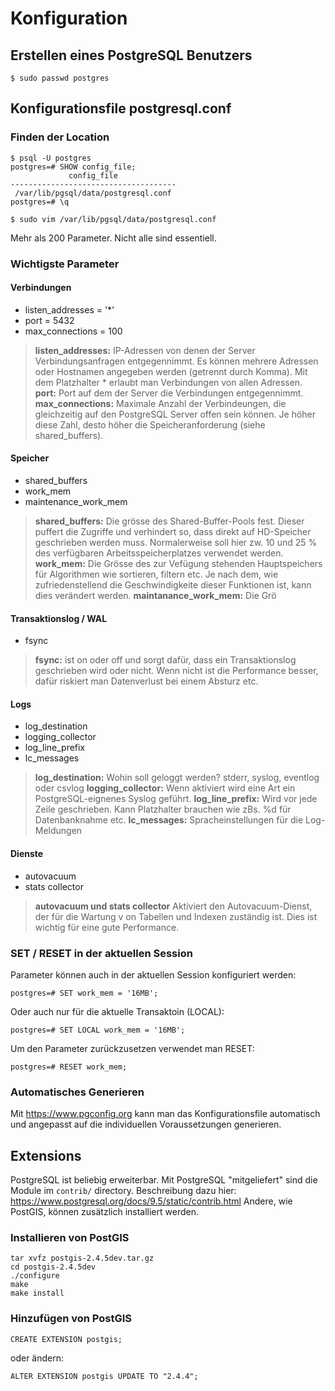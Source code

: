 # Konfiguration
## Erstellen eines PostgreSQL Benutzers
```
$ sudo passwd postgres
```

## Konfigurationsfile postgresql.conf
### Finden der Location
```
$ psql -U postgres
postgres=# SHOW config_file;
             config_file             
-------------------------------------
 /var/lib/pgsql/data/postgresql.conf
postgres=# \q
```
```
$ sudo vim /var/lib/pgsql/data/postgresql.conf
```
Mehr als 200 Parameter. Nicht alle sind essentiell.

### Wichtigste Parameter
#### Verbindungen
- listen_addresses = '*'
- port = 5432
- max_connections = 100
> **listen_addresses:** IP-Adressen von denen der Server Verbindungsanfragen entgegennimmt. Es können mehrere Adressen oder Hostnamen angegeben werden (getrennt durch Komma). Mit dem Platzhalter * erlaubt man Verbindungen von allen Adressen.
> **port:** Port auf dem der Server die Verbindungen entgegennimmt.
> **max_connections:** Maximale Anzahl der Verbindeungen, die gleichzeitig auf den PostgreSQL Server offen sein können. Je höher diese Zahl, desto höher die Speicheranforderung (siehe shared_buffers).

#### Speicher
- shared_buffers
- work_mem
- maintenance_work_mem
> **shared_buffers:** Die grösse des Shared-Buffer-Pools fest. Dieser puffert die Zugriffe und verhindert so, dass direkt auf HD-Speicher geschrieben werden muss. Normalerweise soll hier zw. 10 und 25 % des verfügbaren Arbeitsspeicherplatzes verwendet werden.
> **work_mem:** Die Grösse des zur Vefügung stehenden Hauptspeichers für Algorithmen wie sortieren, filtern etc. Je nach dem, wie zufriedenstellend die Geschwindigkeite dieser Funktionen ist, kann dies verändert werden.
> **maintanance_work_mem:** Die Grö

#### Transaktionslog / WAL
- fsync
> **fsync:** ist on oder off und sorgt dafür, dass ein Transaktionslog geschrieben wird oder nicht. Wenn nicht ist die Performance besser, dafür riskiert man Datenverlust bei einem Absturz etc. 

#### Logs
- log_destination
- logging_collector
- log_line_prefix
- lc_messages
> **log_destination:** Wohin soll geloggt werden? stderr, syslog, eventlog oder csvlog
> **logging_collector:** Wenn aktiviert wird eine Art ein PostgreSQL-eignenes Syslog geführt.
> **log_line_prefix:** Wird vor jede Zeile geschrieben. Kann Platzhalter brauchen wie zBs. %d für Datenbanknahme etc.
> **lc_messages:** Spracheinstellungen für die Log-Meldungen

#### Dienste
- autovacuum
- stats collector
> **autovacuum und stats collector** Aktiviert den Autovacuum-Dienst, der für die Wartung v on Tabellen und Indexen zuständig ist. Dies ist wichtig für eine gute Performance.

### SET / RESET in der aktuellen Session
Parameter können auch in der aktuellen Session konfiguriert werden:
```
postgres=# SET work_mem = '16MB';
```
Oder auch nur für die aktuelle  Transaktoin (LOCAL):
```
postgres=# SET LOCAL work_mem = '16MB';
```
Um den Parameter zurückzusetzen verwendet man RESET:
```
postgres=# RESET work_mem;
```

### Automatisches Generieren 
Mit https://www.pgconfig.org kann man das Konfigurationsfile automatisch und angepasst auf die individuellen Voraussetzungen generieren.

## Extensions
PostgreSQL ist beliebig erweiterbar. Mit PostgreSQL "mitgeliefert" sind die Module im `contrib/` directory. Beschreibung dazu hier: https://www.postgresql.org/docs/9.5/static/contrib.html
Andere, wie PostGIS, können zusätzlich installiert werden.

### Installieren von PostGIS
```
tar xvfz postgis-2.4.5dev.tar.gz
cd postgis-2.4.5dev
./configure
make
make install
```
### Hinzufügen von PostGIS
```
CREATE EXTENSION postgis;
```
oder ändern:
```
ALTER EXTENSION postgis UPDATE TO "2.4.4";
```



